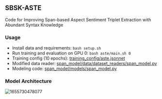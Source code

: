 ## SBSK-ASTE

Code for Improving Span-based Aspect Sentiment Triplet Extraction with Abundant Syntax Knowledge

### Usage

- Install data and requirements: `bash setup.sh`
- Run training and evaluation on GPU 0: `bash aste/main.sh 0`
- Training config (10 epochs): [training_config/aste.jsonnet](training_config/aste.jsonnet)
- Modified data reader: [span_model/data/dataset_readers/span_model.py](span_model/data/dataset_readers/span_model.py)
- Modeling code: [span_model/models/span_model.py](span_model/models/span_model.py)

### Model Architecture
![1655730478077](https://user-images.githubusercontent.com/45933255/174608680-363499c2-557a-4e09-a0c3-ee5126b9a410.jpg)

